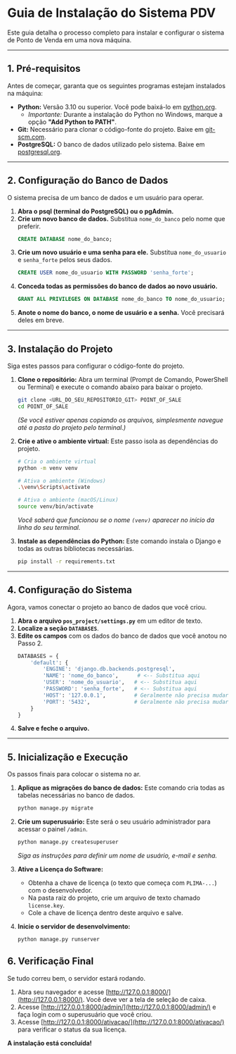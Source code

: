 # Guia de Instalação do Sistema PDV

Este guia detalha o processo completo para instalar e configurar o sistema de Ponto de Venda em uma nova máquina.

---

## 1. Pré-requisitos

Antes de começar, garanta que os seguintes programas estejam instalados na máquina:

*   **Python:** Versão 3.10 ou superior. Você pode baixá-lo em [python.org](https://www.python.org/downloads/).
    *   *Importante:* Durante a instalação do Python no Windows, marque a opção **"Add Python to PATH"**.
*   **Git:** Necessário para clonar o código-fonte do projeto. Baixe em [git-scm.com](https://git-scm.com/downloads).
*   **PostgreSQL:** O banco de dados utilizado pelo sistema. Baixe em [postgresql.org](https://www.postgresql.org/download/).

---

## 2. Configuração do Banco de Dados

O sistema precisa de um banco de dados e um usuário para operar.

1.  **Abra o psql (terminal do PostgreSQL) ou o pgAdmin.**
2.  **Crie um novo banco de dados.** Substitua `nome_do_banco` pelo nome que preferir.
    ```sql
    CREATE DATABASE nome_do_banco;
    ```
3.  **Crie um novo usuário e uma senha para ele.** Substitua `nome_do_usuario` e `senha_forte` pelos seus dados.
    ```sql
    CREATE USER nome_do_usuario WITH PASSWORD 'senha_forte';
    ```
4.  **Conceda todas as permissões do banco de dados ao novo usuário.**
    ```sql
    GRANT ALL PRIVILEGES ON DATABASE nome_do_banco TO nome_do_usuario;
    ```
5.  **Anote o nome do banco, o nome de usuário e a senha.** Você precisará deles em breve.

---

## 3. Instalação do Projeto

Siga estes passos para configurar o código-fonte do projeto.

1.  **Clone o repositório:**
    Abra um terminal (Prompt de Comando, PowerShell ou Terminal) e execute o comando abaixo para baixar o projeto.
    ```bash
    git clone <URL_DO_SEU_REPOSITORIO_GIT> POINT_OF_SALE
    cd POINT_OF_SALE
    ```
    *(Se você estiver apenas copiando os arquivos, simplesmente navegue até a pasta do projeto pelo terminal.)*

2.  **Crie e ative o ambiente virtual:**
    Este passo isola as dependências do projeto.
    ```bash
    # Cria o ambiente virtual
    python -m venv venv

    # Ativa o ambiente (Windows)
    .\venv\Scripts\activate

    # Ativa o ambiente (macOS/Linux)
    source venv/bin/activate
    ```
    *Você saberá que funcionou se o nome `(venv)` aparecer no início da linha do seu terminal.*

3.  **Instale as dependências do Python:**
    Este comando instala o Django e todas as outras bibliotecas necessárias.
    ```bash
    pip install -r requirements.txt
    ```

---

## 4. Configuração do Sistema

Agora, vamos conectar o projeto ao banco de dados que você criou.

1.  **Abra o arquivo `pos_project/settings.py`** em um editor de texto.
2.  **Localize a seção `DATABASES`**.
3.  **Edite os campos** com os dados do banco de dados que você anotou no Passo 2.
    ```python
    DATABASES = {
        'default': {
            'ENGINE': 'django.db.backends.postgresql',
            'NAME': 'nome_do_banco',      # <-- Substitua aqui
            'USER': 'nome_do_usuario',   # <-- Substitua aqui
            'PASSWORD': 'senha_forte',   # <-- Substitua aqui
            'HOST': '127.0.0.1',         # Geralmente não precisa mudar
            'PORT': '5432',              # Geralmente não precisa mudar
        }
    }
    ```
4.  **Salve e feche o arquivo.**

---

## 5. Inicialização e Execução

Os passos finais para colocar o sistema no ar.

1.  **Aplique as migrações do banco de dados:**
    Este comando cria todas as tabelas necessárias no banco de dados.
    ```bash
    python manage.py migrate
    ```

2.  **Crie um superusuário:**
    Este será o seu usuário administrador para acessar o painel `/admin`.
    ```bash
    python manage.py createsuperuser
    ```
    *Siga as instruções para definir um nome de usuário, e-mail e senha.*

3.  **Ative a Licença do Software:**
    *   Obtenha a chave de licença (o texto que começa com `PLIMA-...`) com o desenvolvedor.
    *   Na pasta raiz do projeto, crie um arquivo de texto chamado `license.key`.
    *   Cole a chave de licença dentro deste arquivo e salve.

4.  **Inicie o servidor de desenvolvimento:**
    ```bash
    python manage.py runserver
    ```

## 6. Verificação Final

Se tudo correu bem, o servidor estará rodando.

1.  Abra seu navegador e acesse [http://127.0.0.1:8000/](http://127.0.0.1:8000/). Você deve ver a tela de seleção de caixa.
2.  Acesse [http://127.0.0.1:8000/admin/](http://127.0.0.1:8000/admin/) e faça login com o superusuário que você criou.
3.  Acesse [http://127.0.0.1:8000/ativacao/](http://127.0.0.1:8000/ativacao/) para verificar o status da sua licença.

**A instalação está concluída!**
